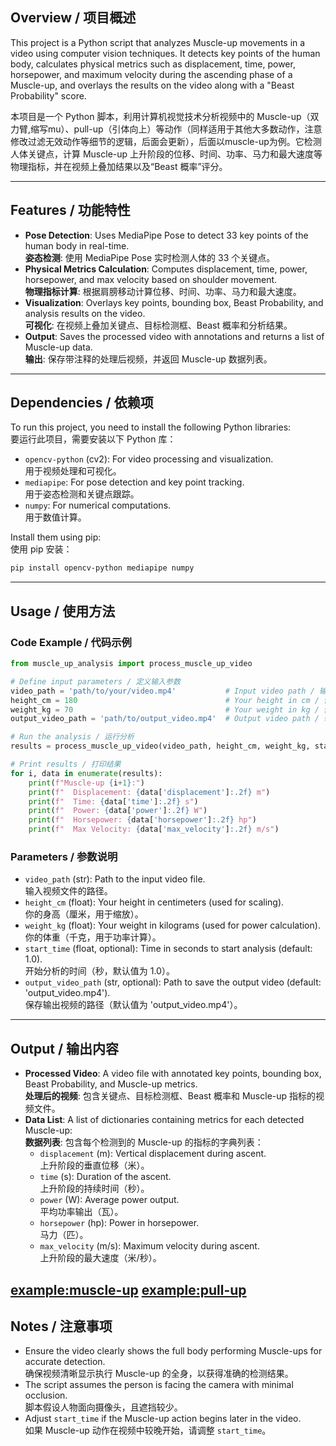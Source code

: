 ## Overview / 项目概述

This project is a Python script that analyzes Muscle-up movements in a video using computer vision techniques. It detects key points of the human body, calculates physical metrics such as displacement, time, power, horsepower, and maximum velocity during the ascending phase of a Muscle-up, and overlays the results on the video along with a "Beast Probability" score.

本项目是一个 Python 脚本，利用计算机视觉技术分析视频中的 Muscle-up（双力臂,缩写mu）、pull-up（引体向上）等动作（同样适用于其他大多数动作，注意修改过滤无效动作等细节的逻辑，后面会更新），后面以muscle-up为例。它检测人体关键点，计算 Muscle-up 上升阶段的位移、时间、功率、马力和最大速度等物理指标，并在视频上叠加结果以及“Beast 概率”评分。

---

## Features / 功能特性

- **Pose Detection**: Uses MediaPipe Pose to detect 33 key points of the human body in real-time.  
  **姿态检测**: 使用 MediaPipe Pose 实时检测人体的 33 个关键点。
- **Physical Metrics Calculation**: Computes displacement, time, power, horsepower, and max velocity based on shoulder movement.  
  **物理指标计算**: 根据肩膀移动计算位移、时间、功率、马力和最大速度。
- **Visualization**: Overlays key points, bounding box, Beast Probability, and analysis results on the video.  
  **可视化**: 在视频上叠加关键点、目标检测框、Beast 概率和分析结果。
- **Output**: Saves the processed video with annotations and returns a list of Muscle-up data.  
  **输出**: 保存带注释的处理后视频，并返回 Muscle-up 数据列表。

---

## Dependencies / 依赖项

To run this project, you need to install the following Python libraries:  
要运行此项目，需要安装以下 Python 库：

- `opencv-python` (cv2): For video processing and visualization.  
  用于视频处理和可视化。
- `mediapipe`: For pose detection and key point tracking.  
  用于姿态检测和关键点跟踪。
- `numpy`: For numerical computations.  
  用于数值计算。

Install them using pip:  
使用 pip 安装：
```bash
pip install opencv-python mediapipe numpy
```

---

## Usage / 使用方法

### Code Example / 代码示例
```python
from muscle_up_analysis import process_muscle_up_video

# Define input parameters / 定义输入参数
video_path = 'path/to/your/video.mp4'           # Input video path / 输入视频路径
height_cm = 180                                 # Your height in cm / 你的身高（厘米）
weight_kg = 70                                  # Your weight in kg / 你的体重（千克）
output_video_path = 'path/to/output_video.mp4'  # Output video path / 输出视频路径

# Run the analysis / 运行分析
results = process_muscle_up_video(video_path, height_cm, weight_kg, start_time=1.0, output_video_path=output_video_path)

# Print results / 打印结果
for i, data in enumerate(results):
    print(f"Muscle-up {i+1}:")
    print(f"  Displacement: {data['displacement']:.2f} m")
    print(f"  Time: {data['time']:.2f} s")
    print(f"  Power: {data['power']:.2f} W")
    print(f"  Horsepower: {data['horsepower']:.2f} hp")
    print(f"  Max Velocity: {data['max_velocity']:.2f} m/s")
```

### Parameters / 参数说明
- `video_path` (str): Path to the input video file.  
  输入视频文件的路径。
- `height_cm` (float): Your height in centimeters (used for scaling).  
  你的身高（厘米，用于缩放）。
- `weight_kg` (float): Your weight in kilograms (used for power calculation).  
  你的体重（千克，用于功率计算）。
- `start_time` (float, optional): Time in seconds to start analysis (default: 1.0).  
  开始分析的时间（秒，默认值为 1.0）。
- `output_video_path` (str, optional): Path to save the output video (default: 'output_video.mp4').  
  保存输出视频的路径（默认值为 'output_video.mp4'）。

---

## Output / 输出内容

- **Processed Video**: A video file with annotated key points, bounding box, Beast Probability, and Muscle-up metrics.  
  **处理后的视频**: 包含关键点、目标检测框、Beast 概率和 Muscle-up 指标的视频文件。
- **Data List**: A list of dictionaries containing metrics for each detected Muscle-up:  
  **数据列表**: 包含每个检测到的 Muscle-up 的指标的字典列表：
  - `displacement` (m): Vertical displacement during ascent.  
    上升阶段的垂直位移（米）。
  - `time` (s): Duration of the ascent.  
    上升阶段的持续时间（秒）。
  - `power` (W): Average power output.  
    平均功率输出（瓦）。
  - `horsepower` (hp): Power in horsepower.  
    马力（匹）。
  - `max_velocity` (m/s): Maximum velocity during ascent.  
    上升阶段的最大速度（米/秒）。
    
[example:muscle-up](https://www.bilibili.com/video/BV1xk9RY3E9k/?vd_source=bc499aa91cecc9b938f44372fe471cce#reply256332236225)
[example:pull-up](https://www.bilibili.com/video/BV1jHRKYsEtb/?spm_id_from=333.1387.homepage.video_card.click&vd_source=bc499aa91cecc9b938f44372fe471cce)
---

## Notes / 注意事项

- Ensure the video clearly shows the full body performing Muscle-ups for accurate detection.  
  确保视频清晰显示执行 Muscle-up 的全身，以获得准确的检测结果。
- The script assumes the person is facing the camera with minimal occlusion.  
  脚本假设人物面向摄像头，且遮挡较少。
- Adjust `start_time` if the Muscle-up action begins later in the video.  
  如果 Muscle-up 动作在视频中较晚开始，请调整 `start_time`。
